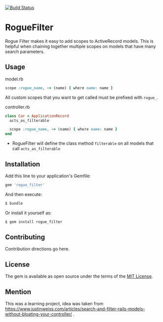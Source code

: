 [![Build Status](https://travis-ci.org/corey-rb/rogue_filter.svg?branch=master)](https://travis-ci.org/corey-rb/rogue_filter)


# RogueFilter
Rogue Filter makes it easy to add scopes to ActiveRecord models.  This is helpful when chaining together multiple scopes on models that have many search parameters.

## Usage
model.rb
```ruby
scope :rogue_name, -> (name) { where name: name }
```

All custom scopes that you want to get called must be prefixed with `rogue_`.

controller.rb

```ruby
class Car < ApplicationRecord
  acts_as_filterable

  scope :rogue_name, -> (name) { where name: name }
end
```
* RogueFilter will define the class method `filterable` on all models that call `acts_as_filterable`

## Installation
Add this line to your application's Gemfile:

```ruby
gem 'rogue_filter'
```

And then execute:
```bash
$ bundle
```

Or install it yourself as:
```bash
$ gem install rogue_filter
```

## Contributing
Contribution directions go here.

## License
The gem is available as open source under the terms of the [MIT License](http://opensource.org/licenses/MIT).

## Mention
This was a learning project, idea was taken from https://www.justinweiss.com/articles/search-and-filter-rails-models-without-bloating-your-controller/ .
